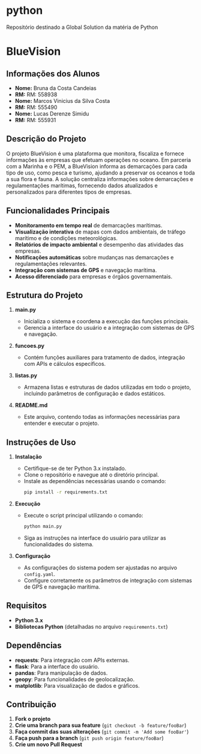 # python
Repositório destinado a Global Solution da matéria de Python

# BlueVision

## Informações dos Alunos
- **Nome:** Bruna da Costa Candeias
- **RM:** RM: 558938
- **Nome:** Marcos Vinicius da Silva Costa
- **RM:** RM: 555490
- **Nome:** Lucas Derenze Simidu
- **RM:** RM: 555931

## Descrição do Projeto
O projeto BlueVision é uma plataforma que monitora, fiscaliza e fornece informações às empresas que efetuam operações no oceano. Em parceria com a Marinha e o PEM, a BlueVision informa as demarcações para cada tipo de uso, como pesca e turismo, ajudando a preservar os oceanos e toda a sua flora e fauna. A solução centraliza informações sobre demarcações e regulamentações marítimas, fornecendo dados atualizados e personalizados para diferentes tipos de empresas.

## Funcionalidades Principais
- **Monitoramento em tempo real** de demarcações marítimas.
- **Visualização interativa** de mapas com dados ambientais, de tráfego marítimo e de condições meteorológicas.
- **Relatórios de impacto ambiental** e desempenho das atividades das empresas.
- **Notificações automáticas** sobre mudanças nas demarcações e regulamentações relevantes.
- **Integração com sistemas de GPS** e navegação marítima.
- **Acesso diferenciado** para empresas e órgãos governamentais.

## Estrutura do Projeto

1. **main.py**
   - Inicializa o sistema e coordena a execução das funções principais.
   - Gerencia a interface do usuário e a integração com sistemas de GPS e navegação.

2. **funcoes.py**
   - Contém funções auxiliares para tratamento de dados, integração com APIs e cálculos específicos.

3. **listas.py**
   - Armazena listas e estruturas de dados utilizadas em todo o projeto, incluindo parâmetros de configuração e dados estáticos.

4. **README.md**
   - Este arquivo, contendo todas as informações necessárias para entender e executar o projeto.

## Instruções de Uso

1. **Instalação**
   - Certifique-se de ter Python 3.x instalado.
   - Clone o repositório e navegue até o diretório principal.
   - Instale as dependências necessárias usando o comando:
     ```sh
     pip install -r requirements.txt
     ```

2. **Execução**
   - Execute o script principal utilizando o comando:
     ```sh
     python main.py
     ```
   - Siga as instruções na interface do usuário para utilizar as funcionalidades do sistema.

3. **Configuração**
   - As configurações do sistema podem ser ajustadas no arquivo `config.yaml`.
   - Configure corretamente os parâmetros de integração com sistemas de GPS e navegação marítima.

## Requisitos

- **Python 3.x**
- **Bibliotecas Python** (detalhadas no arquivo `requirements.txt`)

## Dependências

- **requests**: Para integração com APIs externas.
- **flask**: Para a interface do usuário.
- **pandas**: Para manipulação de dados.
- **geopy**: Para funcionalidades de geolocalização.
- **matplotlib**: Para visualização de dados e gráficos.

## Contribuição

1. **Fork o projeto**
2. **Crie uma branch para sua feature** (`git checkout -b feature/fooBar`)
3. **Faça commit das suas alterações** (`git commit -m 'Add some fooBar'`)
4. **Faça push para a branch** (`git push origin feature/fooBar`)
5. **Crie um novo Pull Request**




